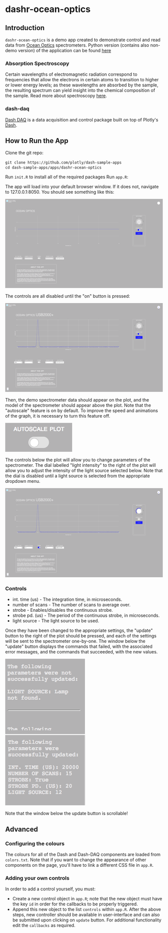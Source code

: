 # dashr-ocean-optics
## Introduction
`dashr-ocean-optics` is a demo app created to demonstrate control and read data from [Ocean Optics](https://oceanoptics.com) spectrometers. Python version (contains also non-demo version) of the application can be found [here](https://github.com/plotly/dash-ocean-optics)  

### Absorption Spectroscopy
Certain wavelengths of electromagnetic radiation correspond to frequencies that allow the electrons in certain atoms to transition to higher or lower energy levels; as these wavelengths are absorbed by the sample, the resulting spectrum can yield insight into the chemical composition of the sample. Read more about spectroscopy [here](https://en.wikipedia.org/wiki/Spectroscopy). 

### dash-daq
[Dash DAQ](http://dash-daq.netlify.com/#about) is a data acquisition and control package built on top of Plotly's [Dash](https://plot.ly/products/dash/).

## How to Run the App 

Clone the git repo:

```
git clone https://github.com/plotly/dash-sample-apps
cd dash-sample-apps/apps/dashr-ocean-optics
```
Run `init.R` to install all of the required packages
Run `app.R`:

The app will load into your default browser window. If it does not, navigate to 127.0.0.1:8050. You should see something like this: 

![initial](screenshots/initial.png)

The controls are all disabled until the "on" button is pressed:

![on](screenshots/on.png)

Then, the demo spectrometer data should appear on the plot, and the model of the spectrometer should appear above the plot. Note that the "autoscale" feature is on by default. To improve the speed and animations of the graph, it is necessary to turn this feature off. 

![autoscale](screenshots/autoscale.png)

The controls below the plot will allow you to change parameters of the spectrometer. The dial labelled "light intensity" to the right of the plot will allow you to adjust the intensity of the light source selected below. Note that the dial is disabled until a light source is selected from the appropriate dropdown menu.

![change](screenshots/change.png)

### Controls
* int. time (us) - The integration time, in microseconds.
* number of scans - The number of scans to average over.
* strobe - Enables/disables the continuous strobe.
* strobe pd. (us) - The period of the continuous strobe, in microseconds.
* light source - The light source to be used.


Once they have been changed to the appropriate settings, the "update" button to the right of the plot should be pressed, and each of the settings will be sent to the spectrometer one-by-one. The window below the "update" button displays the commands that failed, with the associated error messages, and the commands that succeeded, with the new values.

![changefail](screenshots/changefail.png)
![changesuccess](screenshots/changesuccess.png)

Note that the window below the update button is scrollable!

## Advanced

### Configuring the colours
The colours for all of the Dash and Dash-DAQ components are loaded from `colors.txt`. Note that if you want to change the appearance of other components on the page, you'll have to link a different CSS file in `app.R`.

### Adding your own controls
In order to add a control yourself, you must:
* Create a new control object in `app.R`; note that the new object must have the key `id` in order for the callbacks to be properly triggered.
* Append this new object to the list `controls` within `app.R`.
After the above steps, new controller should be available in user-interface and can also be submitted upon clicking on `update` button. For additional functionality edit the `callbacks` as required. 
